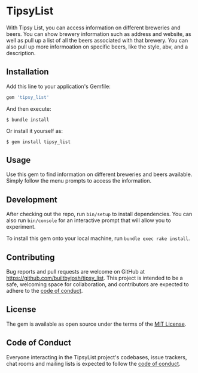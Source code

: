 # TipsyList

With Tipsy List, you can access information on different breweries and beers. You can show brewery information such as address and website, as well as pull up a list of all the beers associated with that brewery. You can also pull up more informoation on specific beers, like the style, abv, and a description.

## Installation

Add this line to your application's Gemfile:

```ruby
gem 'tipsy_list'
```

And then execute:

    $ bundle install

Or install it yourself as:

    $ gem install tipsy_list

## Usage

Use this gem to find information on different breweries and beers available. Simply follow the menu prompts to access the information.

## Development

After checking out the repo, run `bin/setup` to install dependencies. You can also run `bin/console` for an interactive prompt that will allow you to experiment.

To install this gem onto your local machine, run `bundle exec rake install`. 

## Contributing

Bug reports and pull requests are welcome on GitHub at https://github.com/builtbyjosh/tipsy_list. This project is intended to be a safe, welcoming space for collaboration, and contributors are expected to adhere to the [code of conduct](https://github.com/builtbyjosh/tipsy_list/blob/master/CODE_OF_CONDUCT.md).


## License

The gem is available as open source under the terms of the [MIT License](https://opensource.org/licenses/MIT).

## Code of Conduct

Everyone interacting in the TipsyList project's codebases, issue trackers, chat rooms and mailing lists is expected to follow the [code of conduct](https://github.com/[USERNAME]/tipsy_list/blob/master/CODE_OF_CONDUCT.md).
